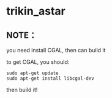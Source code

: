# trikin_astar

## NOTE：
you need install CGAL, then can build it

to get CGAL, you should:
```
sudo apt-get update
sudo apt-get install libcgal-dev
```
then build it!
